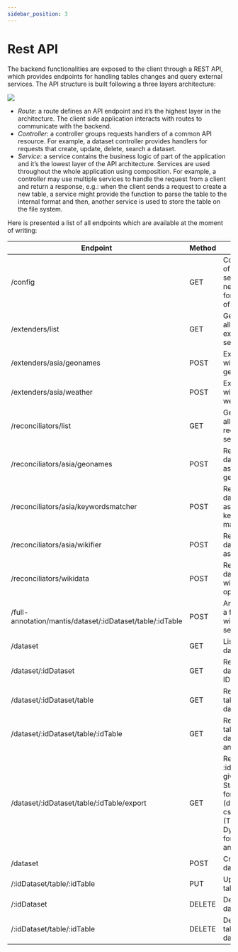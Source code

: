 ```yaml
---
sidebar_position: 3
---
```


# Rest API
The backend functionalities are exposed to the client through a REST
API, which provides endpoints for handling tables changes and query external
services. The API structure is built following a three layers architecture:

<div style={{textAlign: 'center'}}>
  <img src="/I2T-docs/img/layers-backend.png" />
</div>

- *Route*: a route defines an API endpoint and it’s the highest layer in
the architecture. The client side application interacts with routes to
communicate with the backend.
- *Controller*: a controller groups requests handlers of a common API resource. For example, a dataset controller provides handlers for requests
that create, update, delete, search a dataset.
- *Service*: a service contains the business logic of part of the application
and it’s the lowest layer of the API architecture. Services are used
throughout the whole application using composition. For example, a
controller may use multiple services to handle the request from a client
and return a response, e.g.: when the client sends a request to create
a new table, a service might provide the function to parse the table to
the internal format and then, another service is used to store the table
on the file system.


Here is presented a list of all endpoints which are available at the moment of writing:

| Endpoint                                                              | Method | Return                                                                                                 |
|----------------------------------------------------------------------|--------|--------------------------------------------------------------------------------------------------------|
| /config                                                              | GET    | Configuration of dynamic services necessary for the setup of the UI                                   |
| /extenders/list                                                      | GET    | Get a list of all available extension services                                                         |
| /extenders/asia/geonames                                             | POST   | Extend data with asia geonames                                                                         |
| /extenders/asia/weather                                              | POST   | Extend data with asia weather                                                                          |
| /reconciliators/list                                                 | GET    | Get a list of all available reconciliators services                                                    |
| /reconciliators/asia/geonames                                       | POST   | Reconciliate data with asia geonames                                                                   |
| /reconciliators/asia/keywordsmatcher                                | POST   | Reconciliate data with asia keywords matcher                                                           |
| /reconciliators/asia/wikifier                                       | POST   | Reconciliate data with asia wikifier                                                                   |
| /reconciliators/wikidata                                            | POST   | Reconciliate data with wikidata open refine                                                            |
| /full-annotation/mantis/dataset/:idDataset/table/:idTable           | POST   | Annotation of a full table with Mantis service                                                         |
| /dataset                                                            | GET    | List of all datasets                                                                                   |
| /dataset/:idDataset                                                 | GET    | Return a dataset by its ID                                                                             |
| /dataset/:idDataset/table                                           | GET    | Return all tables of a dataset                                                                         |
| /dataset/:idDataset/table/:idTable                                  | GET    | Return a table by its dataset ID and table ID                                                          |
| /dataset/:idDataset/table/:idTable/export                           | GET    | Return the :idTable in a given format. Static formats: json (default), csv, and rdf (TBD). Dynamic formats: py and ipynb. |
| /dataset                                                            | POST   | Create a new dataset                                                                                   |
| /:idDataset/table/:idTable                                          | PUT    | Update a table                                                                                         |
| /:idDataset                                                         | DELETE | Delete a dataset                                                                                       |
| /:idDataset/table/:idTable                                          | DELETE | Delete a table of a dataset                                                                            |
